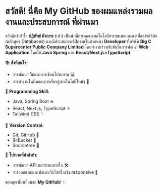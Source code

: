 # สวัสดี! นี่คือ My GitHub ของผมแหล่งรวมผลงานและประสบการณ์ ที่ผ่านมา

สวัสดีครับ! ชื่อ **ปฏิพัทธ์ มังกะระ** (เปา) เป็นนักศึกษาคณะเทคโนโลยีสารสนเทศและการสื่อสารดิจิทัล (หลักสูตร Databases) และมีประสบการณ์ฝึกงานในตำแหน่ง **Developer** ที่บริษัท **Big C Supercenter Public Company Limited** โดยทำงานร่วมกับทีมในการพัฒนา **Web Application** โดยใช้ **Java Spring** และ **React/Next.js+TypeScript**

📚 **สิ่งที่สนใจ:**
- การพัฒนาเว็บและการเขียนโปรแกรม 💻
- การทำงานในทีมและการเรียนรู้เทคโนโลยีใหม่ๆ 🌱

🔧 **Programming Skill:**
- Java, Spring Boot ☕️
- React, Next.js, TypeScript ⚛️
- Tailwind CSS 🪡

🔧 **Version Control:**
- Git, GitHub 🐙
- BitBucket 🐳
- Sourcetree 🌳

🚀 **โปรเจคที่กำลังทำ:**
- การพัฒนา API และระบบภายใน 🛠️
- การออกแบบและพัฒนาเว็บไซต์ในเชิง responsive 📱

ขอบคุณที่มาเยี่ยมชม **My GitHub**! ✨
